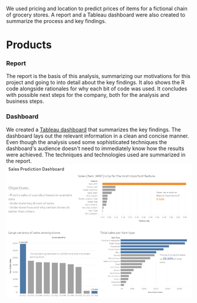 We used pricing and location to predict prices of items for a fictional chain of grocery stores. A report and a Tableau dashboard were also created to summarize the process and key findings.


# Products 

### Report
The report is the basis of this analysis, summarizing our motivations for this project and going 
to into detail about the key findings. It also shows the R code alongside rationales for why each 
bit of code was used. It concludes with possible next steps for the company, both for the analysis 
and business steps.

### Dashboard
We created a [Tableau dashboard](https://public.tableau.com/profile/christopher.chan7070#!/vizhome/bigmat_sales/bigmart_sales) that summarizes the key findings. The dashboard lays out the relevant information in a clean
and concise manner. Even though the analysis used some sophisticated  techniques the dashboard's 
audience doesn't need to immediately know how the results were achieved. The techniques and 
technologies used are summarized in the report.
![](bigmart_sales_report_files/dashboard.png)